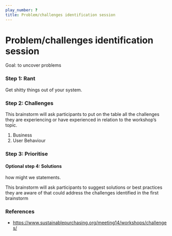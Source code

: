 ```yaml
---
play_number: ?
title: Problem/challenges identification session
---
```


# Problem/challenges identification session
Goal: to uncover problems

### Step 1: Rant
Get shitty things out of your system.

### Step 2: Challenges
This brainstorm will ask participants to put on the table all the challenges they are experiencing or have experienced in relation to the workshop’s topic.

1. Business
1. User Behaviour

### Step 3: Prioritise

#### Optional step 4: Solutions
how might we statements.

This brainstorm will ask participants to suggest solutions or best practices they are aware of that could address the challenges identified in the first brainstorm


### References
- https://www.sustainablepurchasing.org/meeting14/workshops/challenges/
